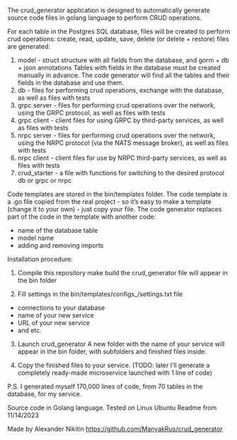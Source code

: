 The crud_generator application is designed to automatically generate source code files
in golang language to perform CRUD operations.

For each table in the Postgres SQL database, files will be created to perform crud operations:
create, read, update, save, delete (or delete + restore)
files are generated:
1. model - struct structure with all fields from the database, and gorm + db + json annotations
   Tables with fields in the database must be created manually in advance.
   The code generator will find all the tables and their fields in the database and use them.
2. db - files for performing crud operations, exchange with the database,
   as well as files with tests
3. grpc server - files for performing crud operations over the network, using the GRPC protocol,
   as well as files with tests
4. grpc client - client files for using GRPC by third-party services,
   as well as files with tests
5. nrpc server - files for performing crud operations over the network, using the NRPC protocol (via the NATS message broker),
   as well as files with tests
6. nrpc client - client files for use by NRPC third-party services,
   as well as files with tests
7. crud_starter - a file with functions for switching to the desired protocol db or grpc or nrpc

Code templates are stored in the bin/templates folder.
The code template is a .go file copied from the real project -
so it’s easy to make a template (change it to your own) - just copy your file.
The code generator replaces part of the code in the template with another code:
- name of the database table
- model name
- adding and removing imports

Installation procedure:
1. Compile this repository
make build
the crud_generator file will appear in the bin folder

2. Fill settings in the bin/templates/configs_/settings.txt file
- connections to your database
- name of your new service
- URL of your new service
- and etc.

3. Launch crud_generator
A new folder with the name of your service will appear in the bin folder,
with subfolders and finished files inside.

4. Copy the finished files to your service.
(TODO: later I’ll generate a completely ready-made microservice launched with 1 line of code)


P.S.
I generated myself 170,000 lines of code, from 70 tables in the database, for my service.


Source code in Golang language.
Tested on Linux Ubuntu
Readme from 11/14/2023

Made by Alexander Nikitin
https://github.com/ManyakRus/crud_generator